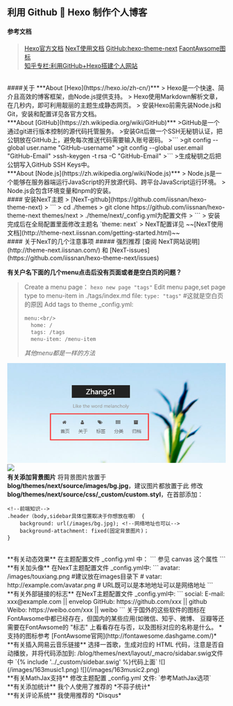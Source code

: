 利用 Github :couple: Hexo 制作个人博客
---
#### 参考文档

> [Hexo官方文档](https://hexo.io/zh-cn/docs/index.html)
> [NexT使用文档](http://theme-next.iissnan.com/getting-started.html)
> [GitHub:hexo-theme-next](https://github.com/iissnan/hexo-theme-next)
> [FaontAwsome图标](http://fontawesome.dashgame.com/)<br/>
> [知乎专栏:利用GitHub+Hexo搭建个人网站](https://zhuanlan.zhihu.com/p/26625249)


<br/>
####关于
***About [Hexo](https://hexo.io/zh-cn/)***
> Hexo是一个快速、简介且高效的博客框架，由Node.js提供支持。
> Hexo使用Markdown解析文章，在几秒内，即可利用靓丽的主题生成静态网页。
> 安装Hexo前需先装Node.js和Git，安装和配置详见各官方文档。

<br/>
***About [GitHub](https://zh.wikipedia.org/wiki/GitHub)***
>GitHub是一个通过git进行版本控制的源代码托管服务。
>安装Git后做一个SSH无秘钥认证，把公钥放在GitHub上，避免每次推送代码需要输入账号密码。
>```
>git config --global user.name "GitHub-username"
>git config --global user.email "GitHub-Email"
>ssh-keygen -t rsa -C "GitHub-Email"
>```
>生成秘钥之后把公钥写入GitHub SSH Keys中。

<br/>
***About [Node.js](https://zh.wikipedia.org/wiki/Node.js)***
> Node.js是一个能够在服务器端运行JavaScript的开放源代码、跨平台JavaScript运行环境。
> Node.js会包含环境变量和npm的安装。

<br/>
#### 安装NexT主题
> [NexT-github](https://github.com/iissnan/hexo-theme-next)
> ```
> cd ./themes
> git clone https://github.com/iissnan/hexo-theme-next themes/next
> ./theme/next/_config.yml为配置文件
> ```
> 安装完成后在全局配置里面修改主题名  `theme: next`
> NexT配置详见  ~~[NexT使用文档](http://theme-next.iissnan.com/getting-started.html)~~

<br/>
#### 关于NexT的几个注意事项
##### 强烈推荐  [查阅 NexT网站说明](http://theme-next.iissnan.com/)  和  [NexT-issues](https://github.com/iissnan/hexo-theme-next/issues)

**有关户名下面的几个menu点击后没有页面或者是空白页的问题？**
> Create a menu page：
> `hexo new page "tags"`
> Edit menu page,set page type to menu-item in ./tags/index.md file:
> `type: "tags"`    #这就是空白页的原因
> Add tags to theme _config.yml:
> ```
> menu:<br/>
>   home: /
>   tags: /tags
>   menu-item: /menu-item
> ```
> *其他menu都是一样的方法*

![](/images/menu.png "NexT-menu")
![](/images/sidabar.png)
<br/>
**有关添加背景图片**
将背景图片放置于 **blog/themes/next/source/images/bg.jpg**，建议图片都放置于此
修改 **blog/themes/next/source/css/_custom/custom.styl**，在首部添加：
```
<!--前端知识-->
.header（body,sidebar具体位置取决于你想放在哪） {
    background: url(/images/bg.jpg); <!--网络地址也可以-->
    background-attachment: fixed(固定背景图片)；
}
```

<br/>
**有关动态效果**
在主题配置文件 _config.yml 中：
```
参见 canvas 这个属性
```

<br/>
**有关加头像**
在NexT主题配置文件 _config.yml中:
```
avatar: /images/touxiang.png    #建议放在images目录下
# vatar: http://example.com/avatar.png
# URL既可以是本地地址可以是网络地址
```

<br>
**有关外部链接的标志**
在NexT主题配置文件 _config.yml中:
```
social:
  E-mail: xxx@example.com || envelop
  GitHub: https://github.com/xxx || github
  Weibo: https://weibo.com/xxx || weibo
```
关于国外的这些软件的图标在FontAwsome中都已经存在，但国内的某些应用(如微信、知乎、微博、  豆瓣等还需要在FontAwsome的 "标志" 上看看存在与否，以及图标对应的名称是什么。
*支持的图标参考 [FontAwsome官网](http://fontawesome.dashgame.com/)*

<br/>
**有关插入网易云音乐链接**
选择一首歌，生成对应的 HTML 代码，注意是否自动播放，并将代码添加到:   /blog/themes/next/layout/_macro/sidabar.swig文件中
`{% include '../_custom/sidebar.swig' %}代码上面`
![](/images/163music1.png)
![](/images/163music2.png)

<br/>
**有关MathJax支持**
修改主题配置 _config.yml 文件:
`参考MathJax选项`

<br/>
**有关添加统计**
我个人使用了推荐的 *不蒜子统计*

<br/>
**有关评论系统**
我使用推荐的 *Disqus*




